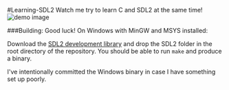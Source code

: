 #Learning-SDL2
Watch me try to learn C and SDL2 at the same time!
![demo image](http://i.imgur.com/ePjcmTU.gif)

###Building:
Good luck! On Windows with MinGW and MSYS installed:

Download the [SDL2 development library](https://www.libsdl.org/download-2.0.php) and drop the SDL2 folder in the root directory of the repository.  You should be able to run `make` and produce a binary.

I've intentionally committed the Windows binary in case I have something set up poorly.
